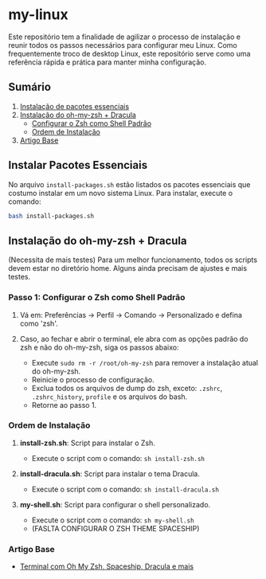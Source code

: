 # my-linux

Este repositório tem a finalidade de agilizar o processo de instalação e reunir todos os passos necessários para configurar meu Linux. Como frequentemente troco de desktop Linux, este repositório serve como uma referência rápida e prática para manter minha configuração.

## Sumário

1. [Instalação de pacotes essenciais](#instalar-pacotes-essenciais)
2. [Instalação do oh-my-zsh + Dracula](#instalação-do-oh-my-zsh--dracula)
   - [Configurar o Zsh como Shell Padrão](#passo-1-configurar-o-zsh-como-shell-padrão)
   - [Ordem de Instalação](#ordem-de-instalação)
3. [Artigo Base](#artigo-base)

## Instalar Pacotes Essenciais
No arquivo `install-packages.sh` estão listados os pacotes essenciais que costumo instalar em um novo sistema Linux. Para instalar, execute o comando:
```bash
bash install-packages.sh
```

## Instalação do oh-my-zsh + Dracula 
(Necessita de mais testes)
Para um melhor funcionamento, todos os scripts devem estar no diretório home. Alguns ainda precisam de ajustes e mais testes.

### Passo 1: Configurar o Zsh como Shell Padrão

1. Vá em: Preferências -> Perfil -> Comando -> Personalizado e defina como 'zsh'.

2. Caso, ao fechar e abrir o terminal, ele abra com as opções padrão do zsh e não do oh-my-zsh, siga os passos abaixo:
   - Execute `sudo rm -r /root/oh-my-zsh` para remover a instalação atual do oh-my-zsh.
   - Reinicie o processo de configuração.
   - Exclua todos os arquivos de dump do zsh, exceto: `.zshrc`, `.zshrc_history`, `profile` e os arquivos do bash.
   - Retorne ao passo 1.

### Ordem de Instalação

1. **install-zsh.sh**: Script para instalar o Zsh.
   - Execute o script com o comando: `sh install-zsh.sh`

2. **install-dracula.sh**: Script para instalar o tema Dracula.
   - Execute o script com o comando: `sh install-dracula.sh`

3. **my-shell.sh**: Script para configurar o shell personalizado.
   - Execute o script com o comando: `sh my-shell.sh`
   - (FASLTA CONFIGURAR O ZSH THEME SPACESHIP)


### Artigo Base
- [Terminal com Oh My Zsh, Spaceship, Dracula e mais](https://blog.rocketseat.com.br/terminal-com-oh-my-zsh-spaceship-dracula-e-mais/)
